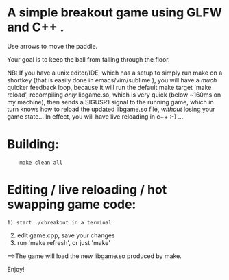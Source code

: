A simple breakout game using GLFW and C++ .
=======================================================

Use arrows to move the paddle. 

Your goal is to keep the ball from falling through the floor.

NB: If you have a unix editor/IDE, which has a setup to simply run
make on a shortkey (that is easily done in emacs/vim/sublime ),
you will have a *much* quicker feedback loop, because it will run
the default make target 'make reload', recompiling *only* libgame.so, 
which is very quick (below ~160ms on my machine), then sends 
a SIGUSR1 signal to the running game, which in turn knows how 
to reload the updated libgame.so file, *without* losing your 
game state... In effect, you will have live reloading in c++ :-) ...


Building:
=======================================================
```shell
	make clean all
```

Editing / live reloading / hot swapping game code:
=======================================================
	1) start ./cbreakout in a terminal
  2) edit game.cpp, save your changes
  3) run 'make refresh', or just 'make'
  
==>The game will load the new libgame.so produced by make.


Enjoy!
